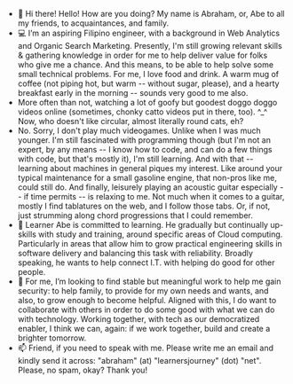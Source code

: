- 👋  Hi there! Hello! How are you doing? My name is Abraham, or, Abe to all my friends, to acquaintances, and family.
- 💻  I’m an aspiring Filipino engineer, with a background in Web Analytics and Organic Search Marketing. Presently, I'm still growing relevant skills & gathering knowledge in order for me to help deliver value for folks who give me a chance. And this means, to be able to help solve some small technical problems. For me, I love food and drink. A warm mug of coffee (not piping hot, but warm -- without sugar, please), and a hearty breakfast early in the morning -- sounds very good to me also.
- More often than not, watching a lot of goofy but goodest doggo doggo videos online (sometimes, chonky catto videos put in there, too). ^_^ Now, who doesn't like circular, almost literally round cats, eh?
- No. Sorry, I don't play much videogames. Unlike when I was much younger. I'm still fascinated with programming though (but I'm not an expert, by any means -- I know how to code, and can do a few things with code, but that's mostly it), I'm still learning. And with that -- learning about machines in general piques my interest. Like around your typical maintenance for a small gasoline engine, that non-pros like me, could still do. And finally, leisurely playing an acoustic guitar especially -- if time permits -- is relaxing to me. Not much when it comes to a guitar, mostly I find tablatures on the web, and I follow those tabs. Or, if not, just strumming along chord progressions that I could remember. 
- 🌱  Learner Abe is committed to learning. He gradually but continually up-skills with study and training, around specific areas of Cloud computing. Particularly in areas that allow him to grow practical engineering skills in software delivery and balancing this task with reliability. Broadly speaking, he wants to help connect I.T. with helping do good for other people.
- 💞️  For me, I’m looking to find stable but meaningful work to help me gain security: to help family, to provide for my own needs and wants, and also, to grow enough to become helpful. Aligned with this, I do want to collaborate with others in order to do some good with what we can do with technology. Working together, with tech as our democratized enabler, I think we can, again: if we work together, build and create a brighter tomorrow.
- 📫  Friend, if you need to speak with me. Please write me an email and kindly send it across: "abraham" (at) "learnersjourney" (dot) "net". Please, no spam, okay? Thank you!

<!---
abormate/abormate is a ✨ special ✨ repository because its `README.md` (this file) appears on your GitHub profile.
You can click the Preview link to take a look at your changes.
--->
